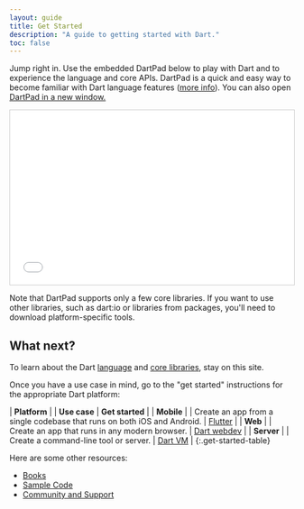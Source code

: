 ```yaml
---
layout: guide
title: Get Started
description: "A guide to getting started with Dart."
toc: false
---
```


Jump right in. Use the embedded DartPad below to play with Dart and to experience the language and core APIs.
DartPad is a quick and easy way to
become familiar with Dart language features
([more info](/tools/dartpad)).
You can also open <a href="http://dartpad.dartlang.org" target="_blank">DartPad in a new window.</a>

<iframe
src="{{site.custom.dartpad.embed-dart-prefix}}?horizontalRatio=70&verticalRatio=65"
    width="100%"
    height="310px"
    style="border: 1px solid #ccc;">
</iframe>

Note that DartPad supports only a few core libraries.
If you want to use other libraries,
such as dart:io or libraries from packages,
you'll need to download platform-specific tools.


## What next?

To learn about the Dart [language](/guides/language) and
[core libraries](/guides/libraries),
stay on this site.

Once you have a use case in mind, go to the "get started" instructions
for the appropriate Dart platform:

| **Platform** | | **Use case** | **Get started** |
| **Mobile** | <i class="fa fa-android" aria-hidden="true"></i> <i class="fa fa-apple" aria-hidden="true"></i> | Create an app from a single codebase that runs on both iOS and Android. | <a href="https://flutter.io/getting-started/" class="btn btn-primary no-automatic-external">Flutter</a> |
| **Web** | <i class="fa fa-code" aria-hidden="true"></i> | Create an app that runs in any modern browser. | <a href="{{site.webdev}}/guides/get-started" class="btn btn-primary no-automatic-external">Dart webdev</a> |
| **Server** | <i class="fa fa-terminal" aria-hidden="true"></i> | Create a command-line tool or server. | <a href="/tutorials/dart-vm/get-started" class="btn btn-primary">Dart VM</a> |
{:.get-started-table}

Here are some other resources:

* [Books](/resources/books)
* [Sample Code](/samples)
* [Community and Support](/community)

